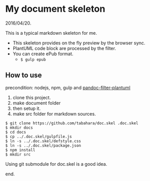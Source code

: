 # My document skeleton
2016/04/20.

This is a typical markdown skeleton for me.

* This skeleton provides on the fly preview by the browser sync.
* PlantUML code block are processed by the filter.
* You can create ePub format. 
    * ```$ gulp epub```
 
## How to use
precondition: nodejs, npm, gulp and [pandoc-filter-plantuml](https://github.com/tabahara/pandoc-filter-plantuml.git)

1. clone this project.
2. make document folder
3. then setup it.
4. make src folder for markdown sources.

``` shell
$ git clone https://github.com/tabahara/doc.skel .doc.skel
$ mkdir docs
$ cd docs
$ cp ../.doc.skel/gulpfile.js
$ ln -s ../.doc.skel/defstyle.css
$ ln -s ../.doc.skel/package.json
$ npm install
$ mkdir src
```
Using git submodule for doc.skel is a good idea.

end.





